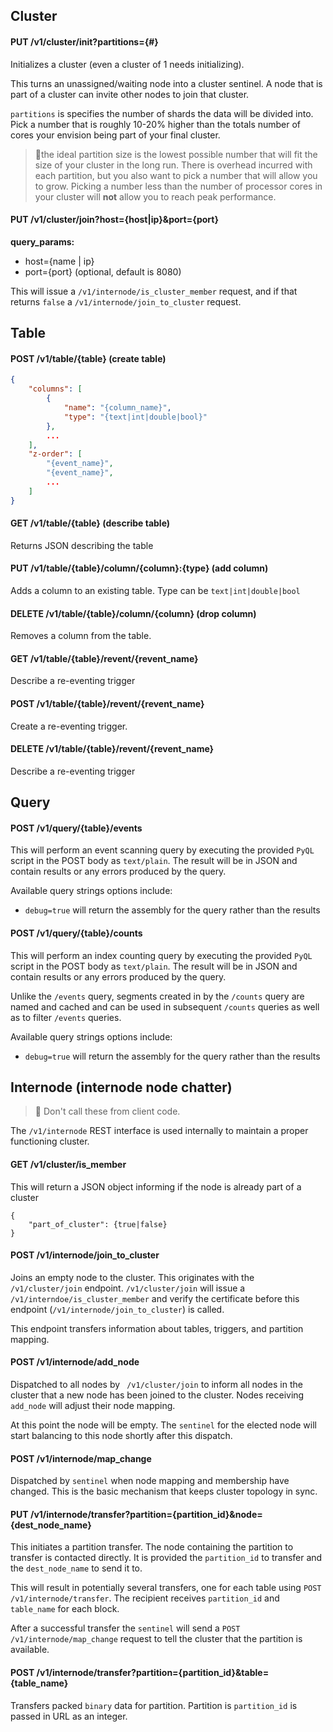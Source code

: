 ## Cluster

#### PUT /v1/cluster/init?partitions={#}

Initializes a cluster (even a cluster of 1 needs initializing). 

This turns an unassigned/waiting node into a cluster sentinel. A node that is part of a cluster can invite other nodes to join that cluster.

`partitions` is specifies the number of shards the data will be divided into. Pick a number that is roughly 10-20% higher than the totals number of cores your envision being part of your final cluster. 

> :pushpin:the ideal partition size is the lowest possible number that will fit the size of your cluster in the long run. There is overhead incurred with each partition, but you also want to pick a number that will allow you to grow. Picking a number less than the number of processor cores in your cluster will __not__ allow you to reach peak performance.

#### PUT /v1/cluster/join?host={host|ip}&port={port}

__query_params:__
- host={name | ip}
- port={port} (optional, default is 8080)

This will issue a `/v1/internode/is_cluster_member` request, and if that returns `false` a `/v1/internode/join_to_cluster` request.


## Table

#### POST /v1/table/{table} (create table)

```JSON
{
    "columns": [
        {
            "name": "{column_name}",
            "type": "{text|int|double|bool}"
        },
        ...
    ],
    "z-order": [
        "{event_name}",
        "{event_name}",
        ...
    ]
}
```

#### GET /v1/table/{table} (describe table)

Returns JSON describing the table

#### PUT /v1/table/{table}/column/{column}:{type} (add column)

Adds a column to an existing table. Type can be `text|int|double|bool`

#### DELETE /v1/table/{table}/column/{column} (drop column)

Removes a column from the table. 

#### GET /v1/table/{table}/revent/{revent_name}

Describe a re-eventing trigger

#### POST /v1/table/{table}/revent/{revent_name}

Create a re-eventing trigger.

#### DELETE /v1/table/{table}/revent/{revent_name}

Describe a re-eventing trigger

## Query

#### POST /v1/query/{table}/events

This will perform an event scanning query by executing the provided `PyQL` script in the POST body as `text/plain`. The result will be in JSON and contain results or any errors produced by the query.

Available query strings options include:
- `debug=true` will return the assembly for the query rather than the results

#### POST /v1/query/{table}/counts

This will perform an index counting query by executing the provided `PyQL` script in the POST body as `text/plain`. The result will be in JSON and contain results or any errors produced by the query.

Unlike the `/events` query, segments created in by the `/counts` query are named and cached and can be used in subsequent `/counts` queries as well as to filter `/events` queries.

Available query strings options include:
- `debug=true` will return the assembly for the query rather than the results

## Internode (internode node chatter)

> :pushpin: Don't call these from client code. 

The `/v1/internode` REST interface is used internally to maintain a proper functioning cluster. 

#### GET /v1/cluster/is_member

This will return a JSON object informing if the node is already part of a cluster

```
{
    "part_of_cluster": {true|false}
}
```

#### POST /v1/internode/join_to_cluster

Joins an empty node to the cluster. This originates with the `/v1/cluster/join` endpoint. `/v1/cluster/join` will issue a `/v1/interndoe/is_cluster_member` and verify the certificate before this endpoint (`/v1/internode/join_to_cluster`) is called.

This endpoint transfers information about tables, triggers, and partition mapping.

#### POST /v1/internode/add_node

Dispatched to all nodes by ` /v1/cluster/join` to inform all nodes in the cluster that a new node has been joined to the cluster. Nodes receiving `add_node` will adjust their node mapping. 

At this point the node will be empty. The `sentinel` for the elected node will start balancing to this node shortly after this dispatch.

#### POST /v1/internode/map_change

Dispatched by `sentinel` when node mapping and membership have changed. This is the basic mechanism that keeps cluster topology in sync.

#### PUT /v1/internode/transfer?partition={partition_id}&node={dest_node_name}

This initiates a partition transfer. The node containing the partition to transfer is contacted directly. It is provided the `partition_id` to transfer and the `dest_node_name` to send it to. 

This will result in potentially several transfers, one for each table using `POST /v1/internode/transfer`. The recipient receives `partition_id` and `table_name` for each block.

After a successful transfer the `sentinel` will send a `POST /v1/internode/map_change` request to tell the cluster that the partition is available. 

#### POST /v1/internode/transfer?partition={partition_id}&table={table_name}

Transfers packed `binary` data for partition. Partition is `partition_id` is passed in URL as an integer.




